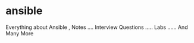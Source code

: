 # ansible
Everything about Ansible , Notes .... Interview Questions ..... Labs ...... And Many More

